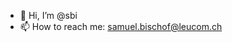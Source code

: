 - 👋 Hi, I’m @sbi
- 📫 How to reach me: samuel.bischof@leucom.ch

<!---
sbi-leucom/sbi-leucom is a ✨ special ✨ repository because its `README.md` (this file) appears on your GitHub profile.
You can click the Preview link to take a look at your changes.
--->
